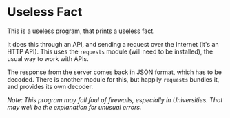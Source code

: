 # Useless Fact

This is a useless program, that prints a useless fact.

It does this through an API, and sending a request over the Internet (it's
an HTTP API). This uses the `requests` module (will need to be installed), the usual
way to work with APIs.

The response from the server comes back in JSON format, which has to be decoded.
There is another module for this, but happily `requests` bundles it, and provides
its own decoder.

_Note: This program may fall foul of firewalls, especially in Universities. That
may well be the explanation for unusual errors._
